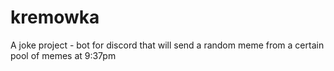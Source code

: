 # kremowka
A joke project - bot for discord that will send a random meme from a certain pool of memes at 9:37pm
